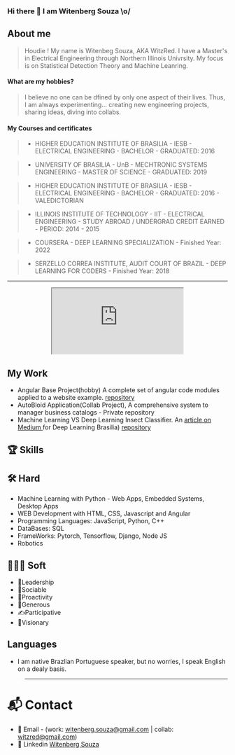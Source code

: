  ### Hi there 👋 I am Witenberg Souza \o/

## About me
   > Houdie ! My name is Witenbeg Souza, AKA WitzRed. I have a Master's in Electrical Engineering  through Northern Illinois Univrsity. My focus is on Statistical Detection Theory and Machine Leanring.
   
  #### What are my hobbies?
   > I believe no one can be dfined by only one aspect of their lives. Thus, I am always experimenting... creating new  engineering projects, sharing ideas, diving into collabs.
   
  #### My Courses and certificates
   >  - HIGHER EDUCATION INSTITUTE OF BRASILIA - IESB
         - ELECTRICAL ENGINEERING - BACHELOR
         - GRADUATED: 2016
         
   >  - UNIVERSITY OF BRASILIA - UnB
         - MECHTRONIC SYSTEMS ENGINEERING - MASTER OF SCIENCE
         - GRADUATED: 2019
         
   >  - HIGHER EDUCATION INSTITUTE OF BRASILIA - IESB
         - ELECTRICAL ENGINEERING - BACHELOR
         - GRADUATED: 2016 - VALEDICTORIAN
  
   >  - ILLINOIS INSTITUTE OF TECHNOLOGY - IIT
         - ELECTRICAL ENGINEERING - STUDY ABROAD / UNDERGRAD CREDIT EARNED
         - PERIOD: 2014 - 2015
        
   >  - COURSERA
        - DEEP LEARNING SPECIALIZATION
        - Finished Year: 2022
  
  >  - SERZELLO CORREA INSTITUTE, AUDIT COURT OF BRAZIL
        - DEEP LEARNING FOR CODERS
        - Finished Year: 2018        
-------------------------------------------------------------------------------------------------------------------------------------------------------

<div align="center">
   <iframe src="https://witzred.github.io/witzred-stats.github.io/"></iframe>
</div>


## My Work
  - Angular Base Project(hobby) A complete set of angular code modules applied to a website example. [repository](https://github.com/WitzRed/angular-base-project)
  - AutoBloid Application(Collab Project), A comprehensive system to manager business catalogs - Private repository
  -  Machine Learning VS Deep Learning Insect Classifier. An <a href="https://medium.com/p/a9ff21349d99">article on Medium </a> for Deep Learning Brasilia) [repository](https://github.com/WitzRed/Machine-Learning-VS-Deep-Learning-Insects-Classifier)
  
## 🏆 Skills
  
  ## 🛠 Hard
  - Machine Learning with Python - Web Apps, Embedded Systems, Desktop Apps
  - WEB Development with HTML, CSS, Javascript and Angular
  - Programming Languages: JavaScript, Python, C++
  - DataBases: SQL
  - FrameWorks: Pytorch, Tensorflow, Django, Node JS
  - Robotics
  
  ## 👨🏻‍🔧 Soft
  - 🥇Leadership
  - 🤝Sociable
  - 👊Proactivity
  - 👋Generous
  - ✍️Participative
  - 🔭Visionary
  
  ## Languages
  - I am native Brazlian Portuguese speaker, but no worries, I speak English on a dealy basis.
  
>-------------------------------------------------------------------------------------------------------------------------------------------------------
# 📬 Contact
 - 📧 Email - (work: witenberg.souza@gmail.com | collab: witzred@gmail.com)
 - 🔗 Linkedin [Witenberg Souza](https://www.linkedin.com/in/witenberg/)
